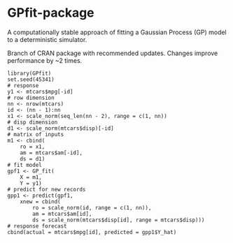 # GPfit-package

A computationally stable approach of fitting a Gaussian Process (GP) model to a deterministic simulator. 

Branch of CRAN package with recommended updates. Changes improve performance by ~2 times.

```{r}
library(GPfit)
set.seed(45341)
# response
y1 <- mtcars$mpg[-id]
# row dimension
nn <- nrow(mtcars)
id <- (nn - 1):nn
x1 <- scale_norm(seq_len(nn - 2), range = c(1, nn))
# disp dimension
d1 <- scale_norm(mtcars$disp)[-id]
# matrix of inputs
m1 <- cbind(
    ro = x1,
    am = mtcars$am[-id], 
    ds = d1)
# fit model
gpf1 <- GP_fit(
    X = m1,
    Y = y1)
# predict for new records
gpp1 <- predict(gpf1, 
    xnew = cbind(
        ro = scale_norm(id, range = c(1, nn)), 
        am = mtcars$am[id], 
        ds = scale_norm(mtcars$disp[id], range = mtcars$disp)))
# response forecast
cbind(actual = mtcars$mpg[id], predicted = gpp1$Y_hat)
```
